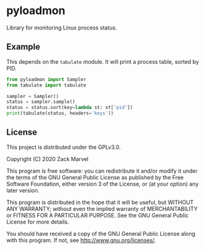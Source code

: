 
# pyloadmon

Library for monitoring Linux process status.

## Example

This depends on the `tabulate` module. It will print a process table, sorted by
PID.

```python
from pyloadmon import Sampler
from tabulate import tabulate

sampler = Sampler()
status = sampler.sample()
status = status.sort(key=lambda st: st['pid'])
print(tabulate(status, headers='keys'))
```

## License

This project is distributed under the GPLv3.0.

Copyright (C) 2020  Zack Marvel

This program is free software: you can redistribute it and/or modify
it under the terms of the GNU General Public License as published by
the Free Software Foundation, either version 3 of the License, or
(at your option) any later version.

This program is distributed in the hope that it will be useful,
but WITHOUT ANY WARRANTY; without even the implied warranty of
MERCHANTABILITY or FITNESS FOR A PARTICULAR PURPOSE.  See the
GNU General Public License for more details.

You should have received a copy of the GNU General Public License
along with this program.  If not, see <http://www.gnu.org/licenses/>.

